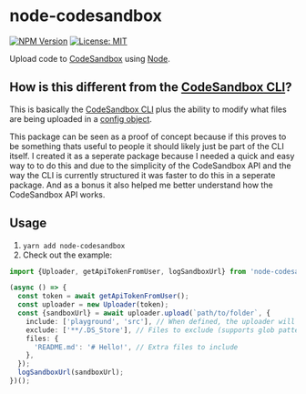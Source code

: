 # node-codesandbox

[![NPM Version](https://badge.fury.io/js/node-codesandbox.svg)](https://yarnpkg.com/en/package/node-codesandbox)
[![License: MIT](https://img.shields.io/badge/License-MIT-yellow.svg)](https://opensource.org/licenses/MIT)

Upload code to [CodeSandbox](http://codesandbox.io) using [Node](https://nodejs.org).

## How is this different from the [CodeSandbox CLI](https://github.com/codesandbox/cli)?

This is basically the [CodeSandbox CLI](https://github.com/codesandbox/cli) plus the ability to modify what files are being uploaded in a [config object](#usage).

This package can be seen as a proof of concept because if this proves to be something thats useful to people it should likely just be part of the CLI itself. I created it as a seperate package because I needed a quick and easy way to to do this and due to the simplicity of the CodeSandbox API and the way the CLI is currently structured it was faster to do this in a seperate package. And as a bonus it also helped me better understand how the CodeSandbox API works.

## Usage

1. `yarn add node-codesandbox`
2. Check out the example:

```ts
import {Uploader, getApiTokenFromUser, logSandboxUrl} from 'node-codesandbox';

(async () => {
  const token = await getApiTokenFromUser();
  const uploader = new Uploader(token);
  const {sandboxUrl} = await uploader.upload(`path/to/folder`, {
    include: ['playground', 'src'], // When defined, the uploader will only upload these files (supports glob patterns)
    exclude: ['**/.DS_Store'], // Files to exclude (supports glob patterns)
    files: {
      'README.md': '# Hello!', // Extra files to include
    },
  });
  logSandboxUrl(sandboxUrl);
})();
```
